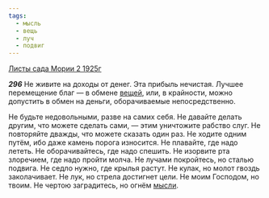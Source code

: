 ```yaml
---
tags:
  - мысль
  - вещь
  - луч
  - подвиг
---
```


[Листы сада Мории 2 1925г](https://127.0.0.1:4002/agni/1925)

___296___
Не живите на доходы от денег. Эта прибыль нечистая. Лучшее перемещение благ — в обмене [вещей](../../../tags/#вещь), или, в крайности, можно допустить в обмен на деньги, оборачиваемые непосредственно.   

Не будьте недовольными, разве на самих себя. Не давайте делать другим, что можете сделать сами, — этим уничтожите рабство слуг. Не повторяйте дважды, что можете сказать один раз. Не ходите одним путём, ибо даже камень порога износится. Не плавайте, где надо лететь. Не оборачивайтесь, где надо спешить. Не изорвите рта злоречием, где надо пройти молча. Не лучами покройтесь, но сталью подвига. Не седло нужно, где крылья растут. Не кулак, но молот гвоздь заколачивает. Не лук, но стрела достигнет цели. Не моим Господом, но твоим. Не чертою заградитесь, но огнём [мысли](../../../tags/#мысль).   

